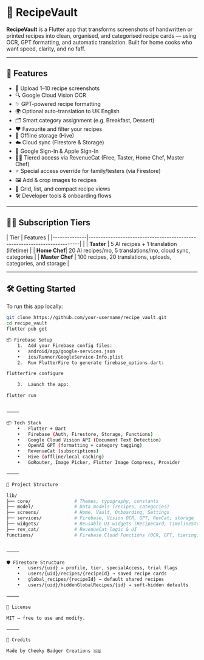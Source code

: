 
# 🧾 RecipeVault

**RecipeVault** is a Flutter app that transforms screenshots of handwritten or printed recipes into clean, organised, and categorised recipe cards — using OCR, GPT formatting, and automatic translation. Built for home cooks who want speed, clarity, and no faff.

---

## 🚀 Features

- 📸 Upload 1–10 recipe screenshots
- 🔍 Google Cloud Vision OCR
- ✨ GPT-powered recipe formatting
- 🌍 Optional auto-translation to UK English
- 🗂️ Smart category assignment (e.g. Breakfast, Dessert)
- ❤️ Favourite and filter your recipes
- 🧠 Offline storage (Hive)
- ☁️ Cloud sync (Firestore & Storage)
- 🔐 Google Sign-In & Apple Sign-In
- 🧑‍🍳 Tiered access via RevenueCat (Free, Taster, Home Chef, Master Chef)
- ⭐ Special access override for family/testers (via Firestore)
- 🖼️ Add & crop images to recipes
- 🧭 Grid, list, and compact recipe views
- 🛠️ Developer tools & onboarding flows

---

## 🧑‍🍳 Subscription Tiers

| Tier         | Features                                                                 |
|--------------|--------------------------------------------------------------------------|                                                  |
| **Taster**   | 5 AI recipes + 1 translation (lifetime)                                 |
| **Home Chef**| 20 AI recipes/mo, 5 translations/mo, cloud sync, categories             |
| **Master Chef** | 100 recipes, 20 translations, uploads, categories, and storage   |

---

## 🛠 Getting Started

To run this app locally:

```bash
git clone https://github.com/your-username/recipe_vault.git
cd recipe_vault
flutter pub get

📦 Firebase Setup
	1.	Add your Firebase config files:
	•	android/app/google-services.json
	•	ios/Runner/GoogleService-Info.plist
	2.	Run FlutterFire to generate firebase_options.dart:

flutterfire configure

	3.	Launch the app:

flutter run


⸻

📦 Tech Stack
	•	Flutter + Dart
	•	Firebase (Auth, Firestore, Storage, Functions)
	•	Google Cloud Vision API (Document Text Detection)
	•	OpenAI GPT (formatting + category tagging)
	•	RevenueCat (subscriptions)
	•	Hive (offline/local caching)
	•	GoRouter, Image Picker, Flutter Image Compress, Provider

⸻

📁 Project Structure

lib/
├── core/                # Themes, typography, constants
├── model/               # Data models (recipes, categories)
├── screens/             # Home, Vault, Onboarding, Settings
├── services/            # Firebase, Vision OCR, GPT, RevCat, storage
├── widgets/             # Reusable UI widgets (RecipeCard, TimelineStep, etc.)
├── rev_cat/             # RevenueCat logic & UI
functions/               # Firebase Cloud Functions (OCR, GPT, tiering)


⸻

🛡️ Firestore Structure
	•	users/{uid} → profile, tier, specialAccess, trial flags
	•	users/{uid}/recipes/{recipeId} → saved recipe cards
	•	global_recipes/{recipeId} → default shared recipes
	•	users/{uid}/hiddenGlobalRecipes/{id} → soft-hidden defaults

⸻

📄 License

MIT – free to use and modify.

⸻

🧠 Credits

Made by Cheeky Badger Creations 🇬🇧